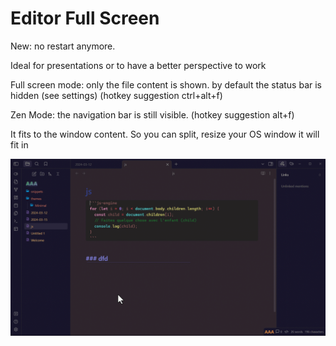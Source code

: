 # Editor Full Screen

New: no restart anymore.

Ideal for presentations or to have a better perspective to work

Full screen mode: only the file content is shown. by default the status bar is hidden (see settings) (hotkey suggestion ctrl+alt+f)

Zen Mode: the navigation bar is still visible. (hotkey suggestion alt+f) 

It fits to the window content. So you can split, resize your OS window it will fit in

![demo](demo.gif)